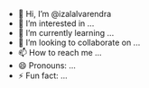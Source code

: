 - 👋 Hi, I’m @izalalvarendra
- 👀 I’m interested in ...
- 🌱 I’m currently learning ...
- 💞️ I’m looking to collaborate on ...
- 📫 How to reach me ...
- 😄 Pronouns: ...
- ⚡ Fun fact: ...

<!---
izalalvarendra/izalalvarendra is a ✨ special ✨ repository because its `README.md` (this file) appears on your GitHub profile.
You can click the Preview link to take a look at your changes.
--->
